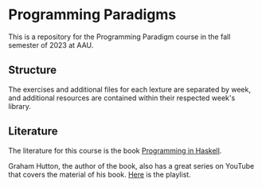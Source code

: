 # Programming Paradigms
This is a repository for the Programming Paradigm course in the fall semester of 2023 at AAU.

## Structure 
The exercises and additional files for each lexture are separated by week, and additional resources are contained within their respected week's library.

## Literature 
The literature for this course is the book [Programming in Haskell](/rsc/documents/Programming-in-Haskell.epub).

Graham Hutton, the author of the book, also has a great series on YouTube that covers the material of his book.
[Here](https://www.youtube.com/playlist?list=PLF1Z-APd9zK7usPMx3LGMZEHrECUGodd3) is the playlist.